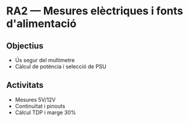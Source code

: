 # RA2 — Mesures elèctriques i fonts d'alimentació

## Objectius
- Ús segur del multímetre
- Càlcul de potència i selecció de PSU

## Activitats
- Mesures 5V/12V
- Continuïtat i pinouts
- Càlcul TDP i marge 30%
